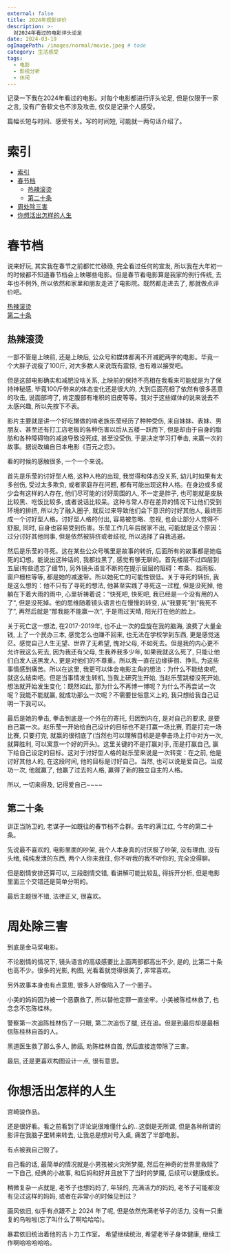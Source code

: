 ```yaml
---
external: false
title: 2024年观影评价
description: >-
  对2024年看过的电影评头论足
date: 2024-03-19
ogImagePath: /images/normal/movie.jpeg # todo
category: 生活感受
tags:
  - 电影
  - 影视分析
  - 休闲
---
```


记录一下我在2024年看过的电影。对每个电影都进行评头论足, 但是仅限于一家之言, 没有广告软文也不涉及攻击, 仅仅是记录个人感受。

篇幅长短与时间、感受有关。写的时间短, 可能就一两句话介绍了。

# 索引

- [索引](#索引)
- [春节档](#春节档)
  - [热辣滚烫](#热辣滚烫)
  - [第二十条](#第二十条)
- [周处除三害](#周处除三害)
- [你想活出怎样的人生](#你想活出怎样的人生)

# 春节档

说来好玩, 其实我在春节之前都忙忙碌碌, 完全看过任何的宣发, 所以我在大年初一的时候都不知道春节档会上映哪些电影。但是春节看电影算是我家的例行传统, 去年也不例外, 所以依然和家里和朋友走进了电影院。既然都走进去了, 那就做点评价吧。

[热辣滚烫](#热辣滚烫)  
[第二十条](#第二十条)

## 热辣滚烫

一部不管是上映前, 还是上映后, 公众号和媒体都离不开减肥两字的电影。毕竟一个大胖子说瘦了100斤, 对大多数人来说既有震惊, 也有难以接受吧。

但是这部电影确实和减肥没啥关系, 上映前的保持不亮相在我看来可能就是为了保持神秘感, 毕竟100斤带来的体态变化还是很大的, 大到后面亮相了依然有很多恶意的攻击, 说面部垮了, 肯定腹部有堆积的旧皮等等。我对于这些媒体的说来说去不太感兴趣, 所以先按下不表。

影片主要就是讲一个好吃懒做的啃老族乐莹经历了种种受伤, 来自妹妹、表妹、男朋友、甚至还有打工店老板的各种伤害以后从五楼一跃而下, 但是却由于自身的脂肪和各种障碍物的减速导致没死成, 甚至没受伤, 于是决定学习打拳击, 来赢一次的故事。据说改编自日本电影《百元之恋》。

看的时候的感触很多, 一个一个来说。

首先是乐莹的讨好型人格, 这种人格的出现, 我觉得和体态没关系, 幼儿时如果有太多创伤, 受过太多欺负, 或者家庭存在问题, 都有可能出现这种人格。在身边或多或少会有这样的人存在, 他们尽可能的讨好周围的人, 不一定是胖子, 也可能就是皮肤比较黑、吃饭比较多, 或者说话比较呆。这种与常人存在差异的情况下让他们受到环境的排挤, 所以为了融入圈子, 就反过来导致他们会下意识的讨好其他人, 最终形成一个讨好型人格。讨好型人格的付出, 容易被忽略、忽视, 也会让部分人觉得不舒服, 同时, 自身也容易受到伤害。乐莹工作几年后居家不出, 可能就是这个原因：过分讨好其他同事, 但是依然被排挤或者歧视, 所以选择了自我逃避。

然后是乐莹的寻死。这在某些公众号嘴里是故事的转折, 后面所有的故事都是她临死的幻想。能说出这种话的, 我都拉黑了, 感觉有够无聊的。首先楼层不过四层到五层(有些遗忘了细节), 另外镜头语言不断的在提示层层的阻碍：布条、挡雨板、窗户栅栏等等, 都是她的减速带。所以她死亡的可能性很低。关于寻死的转折, 我是这么想的：他不只有了寻死的想法, 他甚至实践了寻死这一过程, 但是没死掉, 他躺在下着大雨的雨中, 心里祈祷着说：“快死吧, 快死吧, 我已经是一个没有用的人了“, 但是没死掉。他的思维随着镜头语言也在慢慢的转变, 从“我要死”到“我死不了”, 再然后就是“那我能不能赢一次”, 于是雨过天晴, 阳光打在他的脸上。

关于死亡这一想法, 在2017-2019年, 也不止一次的盘旋在我的脑海, 浪费了大量金钱, 上了一个民办三本, 感觉怎么也赚不回来, 也无法在学校学到东西, 更是感觉迷茫。感觉自己人生无望、世界了无希望, 愧对父母, 不如死去。但是我的内心更不允许我这么死去, 因为我还有父母, 生我养我多少年, 如果我就这么死了, 只能让他们白发人送黑发人, 更是对他们的不尊重。所以我一直在边缘徘徊、挣扎, 为这些事情感到痛苦。所以在这里, 我更可以体会电影主角的想法：为什么不能结束呢, 就这么结束吧。但是当事情发生转机, 当我上研究生开始, 当赵乐莹跳楼没死开始, 想法就开始发生变化：既然如此, 那为什么不再博一博呢？为什么不再尝试一次呢？我能不能就赢, 就成功那么一次呢？不需要世俗意义上的, 我只想给我自己证明一下我可以。

最后是她的拳击, 拳击到底是一个外在的寄托, 归因到内在, 是对自己的要求, 是要自己赢一次。赵乐莹一开始给自己设计的目标也不是打赢一场比赛, 而是打完一场比赛, 只要打完, 就赢的很彻底了(当然也可以理解目标是是拳击场上打中对方一次, 就算胜利, 可以寓意一个好的开头)。这里关键的不是打赢对手, 而是打赢自己, 赢下给自己设定的目标。这对于讨好型人格的赵乐莹来说是一次转变：在之前, 他是讨好其他人的, 在这段时间, 他的目标是讨好自己。当然, 也可以说是爱自己。当成功一次, 他就赢了, 他赢了过去的人格, 赢得了新的独立自主的人格。

所以, 一切来得及, 记得爱自己~~~~

## 第二十条

讲正当防卫的, 老谋子一如既往的春节档不合群。去年的满江红, 今年的第二十条。

先说最不喜欢的, 电影里面的吵架, 我个人本身真的讨厌极了吵架, 没有理由, 没有头绪, 纯纯发泄的东西, 两个人你来我往, 你不听我的我不听你的, 完全没得聊。

但是剧情安排还算可以, 三段剧情交错, 看讲解可能比较乱, 得拆开分析, 但是电影里面三个交错还是简单分明的。

最后主题很不错, 法律正义, 很喜欢。

# 周处除三害

到底是金马奖电影。

不论剧情的情况下, 镜头语言的高级感要比上面两部都高出不少, 是的, 比第二十条也高不少。很多的光影, 构图, 光看着就觉得很美了, 非常喜欢。

另外故事本身也有点意思, 很多人好像陷入了一个圈子。

小美的妈妈因为被一个恶霸救了, 所以替他定罪一直坐牢。小美被陈桂林救了, 也念念不忘陈桂林。

警察第一次追陈桂林伤了一只眼, 第二次追伤了腿, 还在追。但是到最后却是最相信陈桂林自首的人。

黑道医生救了那么多人, 肺癌, 劝陈桂林自首, 然后直接连带除了三害。

最后, 还是更喜欢构图设计一点, 很有意思。


# 你想活出怎样的人生

宫崎骏作品。

还是很好看。看之前看到了评论说很难懂什么的...这倒是无所谓, 但是各种所谓的影评在我脑子里转来转去, 让我总是想对号入桌, 痛苦了半部电影。

有点被我自己毁了。 

自己看的话, 最简单的情况就是小男孩被火灾所梦魇, 然后在神奇的世界里救赎了一下自己, 经典的小故事, 和后妈和好并且放下了当时的梦魇, 后续可以健康成长。

稍微复杂一点就是, 老爷子也想妈妈了, 年轻的, 充满活力的妈妈, 老爷子可能都没有见过这样的妈妈, 或者在非常小的时候见到过？

画风依旧, 似乎有点跟不上 2024 年了呢, 但是依然充满老爷子的活力, 没有一只重复的乌啦啦(忘了叫什么了啊哈哈哈)。

暴君依旧统治着他的吉卜力工作室。 希望继续统治, 希望老爷子身体健康, 继续工作啊哈哈哈哈哈。